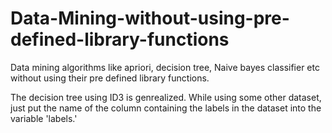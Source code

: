 # Data-Mining-without-using-pre-defined-library-functions
Data mining algorithms like apriori, decision tree, Naive bayes classifier etc without using their pre defined library functions.

The decision tree using ID3 is genrealized. While using some other dataset, just put the name of the column containing the labels in the dataset into the variable 'labels.'
